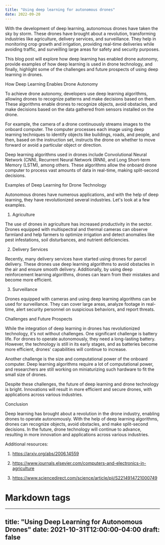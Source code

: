 ```yaml
---
title: "Using deep learning for autonomous drones"
date: 2022-09-20
---
```





With the development of deep learning, autonomous drones have taken the sky by storm. These drones have brought about a revolution, transforming industries like agriculture, delivery services, and surveillance. They help in monitoring crop growth and irrigation, providing real-time deliveries while avoiding traffic, and surveilling large areas for safety and security purposes.

This blog post will explore how deep learning has enabled drone autonomy, provide examples of how deep learning is used in drone technology, and finally, highlight some of the challenges and future prospects of using deep learning in drones.

How Deep Learning Enables Drone Autonomy

To achieve drone autonomy, developers use deep learning algorithms, allowing drones to recognize patterns and make decisions based on them. These algorithms enable drones to recognize objects, avoid obstacles, and make decisions based on the data gathered from sensors installed on the drone. 

For example, the camera of a drone continuously streams images to the onboard computer. The computer processes each image using deep learning techniques to identify objects like buildings, roads, and people, and then, based on the instruction set, instructs the drone on whether to move forward or avoid a particular object or direction.

Deep learning algorithms used in drones include Convolutional Neural Network (CNN), Recurrent Neural Network (RNN), and Long Short-term Memory (LSTM), among others. These algorithms allow the onboard drone computer to process vast amounts of data in real-time, making split-second decisions.

Examples of Deep Learning for Drone Technology

Autonomous drones have numerous applications, and with the help of deep learning, they have revolutionized several industries. Let's look at a few examples.

1. Agriculture

The use of drones in agriculture has increased productivity in the sector. Drones equipped with multispectral and thermal cameras can observe farmland and help farmers to optimize irrigation and detect anomalies like pest infestations, soil disturbances, and nutrient deficiencies.

2. Delivery Services

Recently, many delivery services have started using drones for parcel delivery. These drones use deep learning algorithms to avoid obstacles in the air and ensure smooth delivery. Additionally, by using deep reinforcement learning algorithms, drones can learn from their mistakes and become more efficient.

3. Surveillance

Drones equipped with cameras and using deep learning algorithms can be used for surveillance. They can cover large areas, analyze footage in real-time, alert security personnel on suspicious behaviors, and report threats.

Challenges and Future Prospects

While the integration of deep learning in drones has revolutionized technology, it's not without challenges. One significant challenge is battery life. For drones to operate autonomously, they need a long-lasting battery. However, the technology is still in its early stages, and as batteries become more efficient, drones' capabilities will continue to increase.

Another challenge is the size and computational power of the onboard computer. Deep learning algorithms require a lot of computational power, and researchers are still working on miniaturizing such hardware to fit the small size of drones.

Despite these challenges, the future of deep learning and drone technology is bright. Innovations will result in more efficient and secure drones, with applications across various industries.

Conclusion

Deep learning has brought about a revolution in the drone industry, enabling drones to operate autonomously. With the help of deep learning algorithms, drones can recognize objects, avoid obstacles, and make split-second decisions. In the future, drone technology will continue to advance, resulting in more innovation and applications across various industries.

Additional resources:

1. https://arxiv.org/abs/2006.14559

2. https://www.journals.elsevier.com/computers-and-electronics-in-agriculture

3. https://www.sciencedirect.com/science/article/pii/S2214914721000749

# Markdown tags
---
title: "Using Deep Learning for Autonomous Drones"
date: 2021-10-31T12:00:00-04:00
draft: false
---